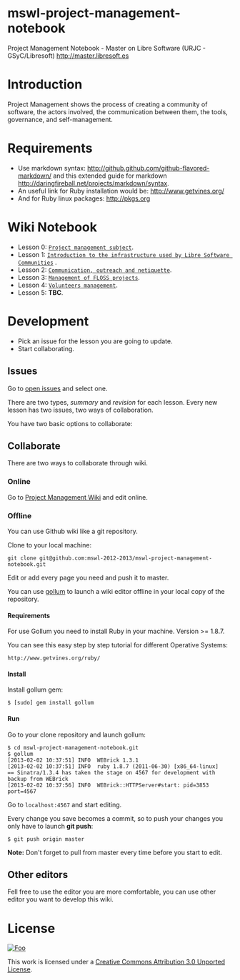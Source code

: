 mswl-project-management-notebook
================================

Project Management Notebook - Master on Libre Software (URJC - GSyC/Libresoft) http://master.libresoft.es

Introduction
=============

Project Management shows the process of creating a community of software, the actors involved, the communication between them, the tools, governance, and self-management.

Requirements
=============

* Use markdown syntax: http://github.github.com/github-flavored-markdown/ and this extended guide for markdown http://daringfireball.net/projects/markdown/syntax.
* An useful link for Ruby installation would be: http://www.getvines.org/
* And for Ruby linux packages:  http://pkgs.org

Wiki Notebook
==============

* Lesson 0:  [`Project management subject`](https://github.com/mswl-2012-2013/mswl-project-management-notebook/wiki).
* Lesson 1: [`Introduction to the infrastructure used by Libre Software Communities`](https://github.com/mswl-2012-2013/mswl-project-management-notebook/wiki/Introduction-to-the-infrastructure-used-by-Libre-Software-Communities)
.
* Lesson 2: [`Communication, outreach and netiquette`](https://github.com/mswl-2012-2013/mswl-project-management-notebook/wiki/Communication,-outreach-and-netiquette).
* Lesson 3: [`Management of FLOSS projects`](https://github.com/mswl-2012-2013/mswl-project-management-notebook/wiki/Free-Software-Project-Management).
* Lesson 4: [`Volunteers management`](https://github.com/mswl-2012-2013/mswl-project-management-notebook/wiki/Volunteers-management).
* Lesson 5: **TBC**.

Development
============

* Pick an issue for the lesson you are going to update.
* Start collaborating.

Issues
-------

Go to [open issues](https://github.com/mswl-2012-2013/mswl-project-management-notebook/issues?state=open) and select one.

There are two types, *summary* and *revision* for each lesson. Every new lesson has two issues, two ways of collaboration.

You have two basic options to collaborate:

Collaborate
------------

There are two ways to collaborate through wiki.

###  Online

Go to [Project Management Wiki](https://github.com/mswl-2012-2013/mswl-project-management-notebook/wiki) and edit online.

### Offline

You can use Github wiki like a git repository.

Clone to your local machine:

```
git clone git@github.com:mswl-2012-2013/mswl-project-management-notebook.git
```

Edit or add every page you need and push it to master.

You can use [gollum](https://github.com/github/gollum) to launch a wiki editor offline in your local copy of the repository.

#### Requirements

For use Gollum you need to install Ruby in your machine. Version >= 1.8.7.

You can see this easy step by step tutorial for different Operative Systems:

    http://www.getvines.org/ruby/

#### Install

Install gollum gem:

```
$ [sudo] gem install gollum
```

#### Run

Go to your clone repository and launch gollum:

```
$ cd mswl-project-management-notebook.git
$ gollum
[2013-02-02 10:37:51] INFO  WEBrick 1.3.1
[2013-02-02 10:37:51] INFO  ruby 1.8.7 (2011-06-30) [x86_64-linux]
== Sinatra/1.3.4 has taken the stage on 4567 for development with backup from WEBrick
[2013-02-02 10:37:56] INFO  WEBrick::HTTPServer#start: pid=3853 port=4567
```

Go to `localhost:4567` and start editing.

Every change you save becomes a commit, so to push your changes you only have to launch **git push**:

```
$ git push origin master
```

**Note:** Don't forget to pull from master every time before you start to edit.

Other editors
--------------

Fell free to use the editor you are more comfortable, you can use other editor you want to develop this wiki.

License
========

<a href="http://creativecommons.org/licenses/by/3.0/" rel="Creative Commons Attribution 3.0">![Foo](http://i.creativecommons.org/l/by/3.0/88x31.png)</a>

This work is licensed under a [Creative Commons Attribution 3.0 Unported License](http://creativecommons.org/licenses/by/3.0/).
